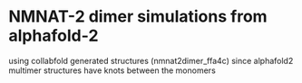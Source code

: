 # NMNAT-2 dimer simulations from alphafold-2
using collabfold generated structures (nmnat2dimer_ffa4c) since alphafold2 multimer structures have knots between the monomers
